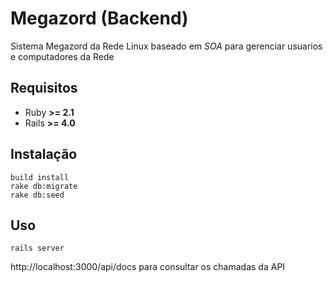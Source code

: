 # Megazord (Backend)

Sistema Megazord da Rede Linux baseado em *SOA* para gerenciar usuarios e computadores da Rede

## Requisitos

- Ruby **>= 2.1**
- Rails **>= 4.0**

## Instalação

    build install
    rake db:migrate
    rake db:seed

## Uso

`rails server`

http://localhost:3000/api/docs para consultar os chamadas da API
